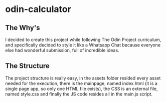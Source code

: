 # odin-calculator
## The Why's
I decided to create this project while following The Odin Project curriculum, and specifically decided to style it like a Whatsapp Chat because everyone else had wonderful submission, full of incredible ideas.
## The Structure
The project structure is really easy, in the assets folder resided every asset needed for the execution, there is the mainpage, named index.html (it is a single page app, so only one HTML file exists), the CSS is an external file, named style.css and finally the JS code resides all in the main.js script.
